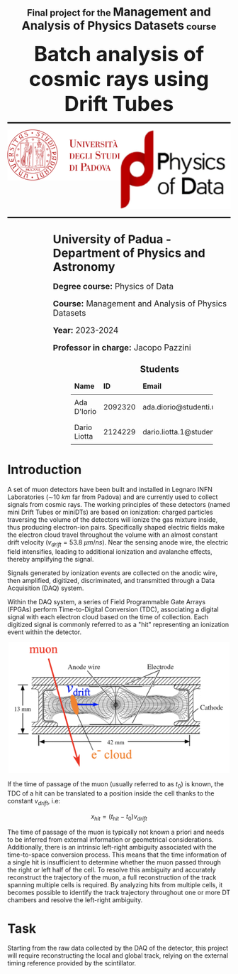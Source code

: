<div style="text-align: center;">
    <h1 style="font-size: 20px;">
        Final project for the <strong style="font-size: 26px;">Management and Analysis of Physics Datasets</strong> course<br>
        <strong style="font-size: 46px; display: block; margin-top: 20px;">Batch analysis of cosmic rays using Drift Tubes</strong>
    </h1>
</div>

<hr style="border: 1px solid #000;">

<div style="display: flex;">
    <div style="flex: 1;">
        <img src="figures/unipd_template.png" alt="Unipd template" width="450";">
    </div>
    <div>
        <img src="figures/pod_template.png" alt="PoD template" width="250";">
    </div>
</div>

<hr style="border: 1px solid #000;">

<div style="display: flex; justify-content: space-between; align-items: flex-start;">
    <div style="flex: 1; text-align: left; font-size: 18px; margin-left: 10px;">
        <!-- This space can remain empty if not needed -->
    </div>
    <div style="flex: 1; text-align: left; font-size: 18px; margin-left: 10px;">
        <p><strong style="font-size: 26px;">University of Padua - Department of Physics and Astronomy</strong></p>
        <p><strong>Degree course:</strong> Physics of Data</p>
        <p><strong>Course:</strong> Management and Analysis of Physics Datasets</p>
        <p><strong>Year:</strong> 2023-2024</p>
        <p><strong>Professor in charge:</strong> Jacopo Pazzini</p>
        <table style="margin: 0 auto; border-collapse: collapse; width: 80%; font-size: 16px;">
            <thead>
                <tr>
                    <th colspan="3" style="border: none; padding: 8px; text-align: center; font-weight: bold; font-size: 20px;">Students</th>
                </tr>
                <tr>
                    <th style="border: none; padding: 8px; text-align: left;">Name</th>
                    <th style="border: none; padding: 8px; text-align: left;">ID</th>
                    <th style="border: none; padding: 8px; text-align: left;">Email</th>
                </tr>
            </thead>
            <tbody>
                <tr>
                    <td style="border: none; padding: 8px;">Ada D'Iorio</td>
                    <td style="border: none; padding: 8px;">2092320</td>
                    <td style="border: none; padding: 8px;">ada.diorio@studenti.unipd.it</td>
                </tr>
                <tr>
                    <td style="border: none; padding: 8px;">Dario Liotta</td>
                    <td style="border: none; padding: 8px;">2124229</td>
                    <td style="border: none; padding: 8px;">dario.liotta.1@studenti.unipd.it</td>
                </tr>
            </tbody>
        </table>
    </div>
</div>

# Introduction

A set of muon detectors have been built and installed in Legnaro INFN Laboratories (∼$10 \ km$ far from Padova) and are currently used to collect signals from cosmic rays. The working principles of these detectors (named mini Drift Tubes or miniDTs) are based on ionization: charged particles traversing the volume of the detectors will ionize the gas mixture inside, thus producing electron-ion pairs. Specifically shaped electric fields make the electron cloud travel throughout the volume with an almost constant drift velocity ($v_{drift} = 53.8 \ \mu m/ns$). Near the sensing anode wire, the electric field intensifies, leading to additional ionization and avalanche effects, thereby amplifying the signal.

Signals generated by ionization events are collected on the anodic wire, then amplified, digitized, discriminated, and transmitted through a Data Acquisition (DAQ) system.

Within the DAQ system, a series of Field Programmable Gate Arrays (FPGAs) perform Time-to-Digital Conversion (TDC), associating a digital signal with each electron cloud based on the time of collection.
Each digitized signal is commonly referred to as a "hit" representing an ionization event within the detector.

<div style="text-align: center;">
    <img src="muon-cell-schema.png" alt="Muon cell schema" width="500">
</div>

If the time of passage of the muon (usually referred to as $t_0$) is known, the TDC of a hit can be translated to a position inside the cell thanks to the constant $v_{drift}$, i.e:

$$ x_{hit} = (t_{hit}-t_0)v_{drift} $$

The time of passage of the muon is typically not known a priori and needs to be inferred from external information or geometrical considerations.
Additionally, there is an intrinsic left-right ambiguity associated with the time-to-space
conversion process. This means that the time information of a single hit is insufficient to
determine whether the muon passed through the right or left half of the cell.
To resolve this ambiguity and accurately reconstruct the trajectory of the muon, a full reconstruction of the track spanning multiple cells is required. By analyzing hits from multiple cells, it becomes possible to identify the track trajectory throughout one or more DT chambers and resolve the left-right ambiguity.

# Task 

Starting from the raw data collected by the DAQ of the detector, this project will require reconstructing the local and global track, relying on the external timing reference provided by the scintillator.
